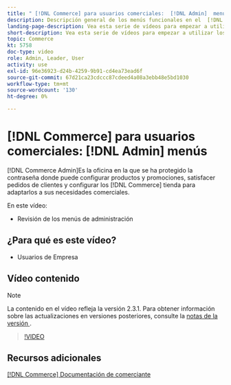 ```yaml
---
title: " [!DNL Commerce] para usuarios comerciales:  [!DNL Admin]  menús"
description: Descripción general de los menús funcionales en el  [!DNL Commerce]  v 2.3  [!DNL Admin] .
landing-page-description: Vea esta serie de vídeos para empezar a utilizar los conceptos básicos de Adobe Systems comercio y trabajar en el administrador.
short-description: Vea esta serie de vídeos para empezar a utilizar los conceptos básicos de Adobe Systems comercio y trabajar en el administrador.
topic: Commerce
kt: 5758
doc-type: video
role: Admin, Leader, User
activity: use
exl-id: 96e36923-d24b-4259-9b91-cd4ea73ead6f
source-git-commit: 67d21ca23cdccc87cdeed4a08a3ebb48e5bd1030
workflow-type: tm+mt
source-wordcount: '130'
ht-degree: 0%

---
```


# [!DNL Commerce] para usuarios comerciales: [!DNL Admin] menús

[!DNL Commerce Admin]Es la oficina en la que se ha protegido la contraseña donde puede configurar productos y promociones, satisfacer pedidos de clientes y configurar los [!DNL Commerce] tienda para adaptarlos a sus necesidades comerciales.

En este vídeo:

- Revisión de los menús de administración

## ¿Para qué es este vídeo?

- Usuarios de Empresa

## Vídeo contenido

>[!NOTE]
>
>La contenido en el vídeo refleja la versión 2.3.1. Para obtener información sobre las actualizaciones en versiones posteriores, consulte la [ notas de la versión ](https://experienceleague.adobe.com/docs/commerce-operations/release/notes/overview.html) .

>[!VIDEO](https://video.tv.adobe.com/v/35942?quality=12&learn=on)

## Recursos adicionales

[[!DNL Commerce] Documentación de comerciante](https://experienceleague.adobe.com/docs/commerce-admin/user-guides/home.html)
